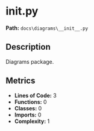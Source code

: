 # __init__.py

**Path:** `docs\diagrams\__init__.py`

## Description

Diagrams package.

## Metrics

- **Lines of Code:** 3
- **Functions:** 0
- **Classes:** 0
- **Imports:** 0
- **Complexity:** 1

